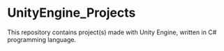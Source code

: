 # UnityEngine_Projects
This repository contains project(s) made with Unity Engine, written in C# programming language.
